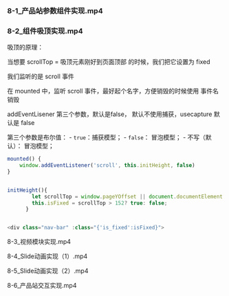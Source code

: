 ###    8-1_产品站参数组件实现.mp4
###    8-2_组件吸顶实现.mp4

吸顶的原理：

当想要 scrollTop = 吸顶元素刚好到页面顶部 的时候，我们把它设置为 fixed

我们监听的是 scroll 事件



在 mounted  中，监听 scroll 事件，最好起个名字，方便销毁的时候使用 事件名销毁

addEventLisener 第三个参数，默认是false， 默认不使用捕获，usecapture 默认是 false

第三个参数是布尔值： - `true`：捕获模型； - `false`： 冒泡模型； - 不写（默认）： 冒泡模型；

```js
mounted() {
	window.addEventListener('scroll', this.initHeight, false)
}


initHeight(){
        let scrollTop = window.pageYOffset || document.documentElement.scrollTop || document.body.scrollTop;
        this.isFixed = scrollTop > 152? true: false;
      }


<div class="nav-bar" :class="{'is_fixed':isFixed}">

```







  8-3_视频模块实现.mp4
  
  8-4_Slide动画实现（1）.mp4   
   
  8-5_Slide动画实现（2）.mp4
  
  8-6_产品站交互实现.mp4

